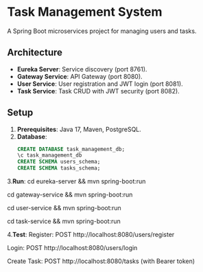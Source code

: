 # Task Management System

A Spring Boot microservices project for managing users and tasks.

## Architecture
- **Eureka Server**: Service discovery (port 8761).
- **Gateway Service**: API Gateway (port 8080).
- **User Service**: User registration and JWT login (port 8081).
- **Task Service**: Task CRUD with JWT security (port 8082).

## Setup
1. **Prerequisites**: Java 17, Maven, PostgreSQL.
2. **Database**:
   ```sql
   CREATE DATABASE task_management_db;
   \c task_management_db
   CREATE SCHEMA users_schema;
   CREATE SCHEMA tasks_schema;
3.**Run**:
   cd eureka-server && mvn spring-boot:run
   
   cd gateway-service && mvn spring-boot:run
   
   cd user-service && mvn spring-boot:run
   
   cd task-service && mvn spring-boot:run
   
4.**Test**:
   Register: POST http://localhost:8080/users/register
   
   Login: POST http://localhost:8080/users/login
   
   Create Task: POST http://localhost:8080/tasks (with Bearer token)
